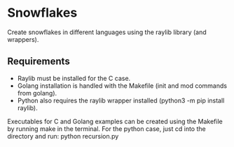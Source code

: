# Snowflakes

Create snowflakes in different languages using the raylib library (and wrappers).

## Requirements

- Raylib must be installed for the C case.
- Golang installation is handled with the Makefile (init and mod commands from golang).
- Python also requires the raylib wrapper installed (python3 -m pip install raylib).

Executables for C and Golang examples can be created using the Makefile by running make
in the terminal. For the python case, just cd into the directory and run: python recursion.py
